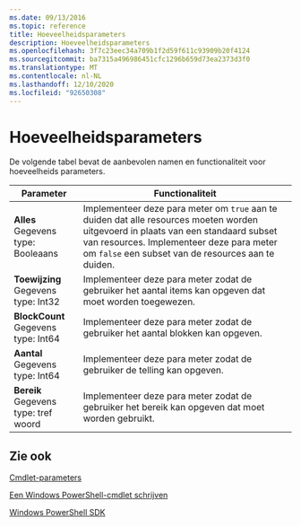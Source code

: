 ```yaml
---
ms.date: 09/13/2016
ms.topic: reference
title: Hoeveelheidsparameters
description: Hoeveelheidsparameters
ms.openlocfilehash: 3f7c23eec34a709b1f2d59f611c93909b20f4124
ms.sourcegitcommit: ba7315a496986451cfc1296b659d73ea2373d3f0
ms.translationtype: MT
ms.contentlocale: nl-NL
ms.lasthandoff: 12/10/2020
ms.locfileid: "92650308"
---
```

# <a name="quantity-parameters"></a>Hoeveelheidsparameters

De volgende tabel bevat de aanbevolen namen en functionaliteit voor hoeveelheids parameters.

|Parameter|Functionaliteit|
|---|---|
|**Alles**<br>Gegevens type: Booleaans|Implementeer deze para meter om `true` aan te duiden dat alle resources moeten worden uitgevoerd in plaats van een standaard subset van resources. Implementeer deze para meter om `false` een subset van de resources aan te duiden.|
|**Toewijzing**<br>Gegevens type: Int32|Implementeer deze para meter zodat de gebruiker het aantal items kan opgeven dat moet worden toegewezen.|
|**BlockCount**<br>Gegevens type: Int64|Implementeer deze para meter zodat de gebruiker het aantal blokken kan opgeven.|
|**Aantal**<br>Gegevens type: Int64|Implementeer deze para meter zodat de gebruiker de telling kan opgeven.|
|**Bereik**<br>Gegevens type: tref woord|Implementeer deze para meter zodat de gebruiker het bereik kan opgeven dat moet worden gebruikt.|

## <a name="see-also"></a>Zie ook

[Cmdlet-parameters](./cmdlet-parameters.md)

[Een Windows PowerShell-cmdlet schrijven](./writing-a-windows-powershell-cmdlet.md)

[Windows PowerShell SDK](../windows-powershell-reference.md)
